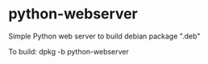 # python-webserver
Simple Python web server to build debian package ".deb"



To build: dpkg -b python-webserver